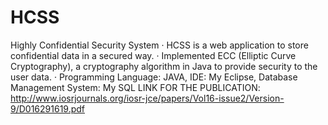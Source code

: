 # HCSS
Highly Confidential Security System
·        HCSS is a web application to store confidential data in a secured way.
·        Implemented ECC (Elliptic Curve Cryptography), a cryptography algorithm in Java to provide security to the user data.
·        Programming Language: JAVA, IDE: My Eclipse, Database Management System: My SQL
LINK FOR THE PUBLICATION: http://www.iosrjournals.org/iosr-jce/papers/Vol16-issue2/Version-9/D016291619.pdf 
